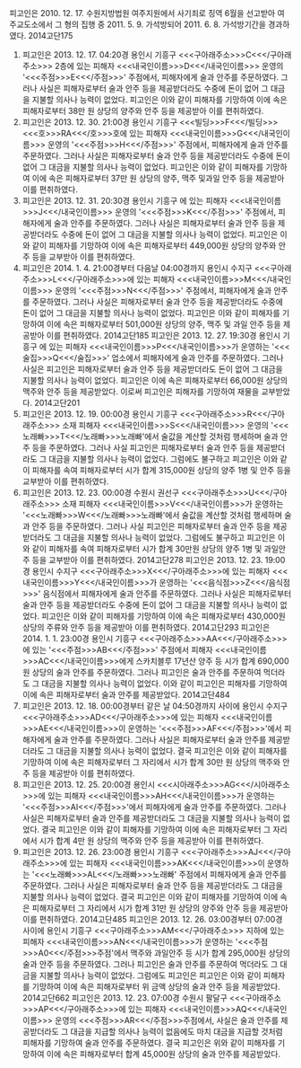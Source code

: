 피고인은 2010. 12. 17. 수원지방법원 여주지원에서 사기죄로 징역 6월을 선고받아 여주교도소에서 그 형의 집행 중 2011. 5. 9. 가석방되어 2011. 6. 8. 가석방기간을 경과하였다.
2014고단175
1. 피고인은 2013. 12. 17. 04:20경 용인시 기흥구 <<<구아래주소>>>C<<</구아래주소>>> 2층에 있는 피해자 <<<내국인이름>>>D<<</내국인이름>>> 운영의 '<<<주점>>>E<<</주점>>>' 주점에서, 피해자에게 술과 안주를 주문하였다.
그러나 사실은 피해자로부터 술과 안주 등을 제공받더라도 수중에 돈이 없어 그 대금을 지불할 의사나 능력이 없었다.
피고인은 이와 같이 피해자를 기망하여 이에 속은 피해자로부터 38만 원 상당의 양주와 안주 등을 제공받아 이를 편취하였다.
2. 피고인은 2013. 12. 30. 21:00경 용인시 기흥구 <<<빌딩>>>F<<</빌딩>>> <<<호>>>RA<<</호>>>호에 있는 피해자 <<<내국인이름>>>G<<</내국인이름>>> 운영의 '<<<주점>>>H<<</주점>>>' 주점에서, 피해자에게 술과 안주를 주문하였다.
그러나 사실은 피해자로부터 술과 안주 등을 제공받더라도 수중에 돈이 없어 그 대금을 지불할 의사나 능력이 없었다.
피고인은 이와 같이 피해자를 기망하여 이에 속은 피해자로부터 37만 원 상당의 양주, 맥주 및과일 안주 등을 제공받아 이를 편취하였다.
3. 피고인은 2013. 12. 31. 20:30경 용인시 기흥구 에 있는 피해자 <<<내국인이름>>>J<<</내국인이름>>> 운영의 '<<<주점>>>K<<</주점>>>' 주점에서, 피해자에게 술과 안주를 주문하였다.
그러나 사실은 피해자로부터 술과 안주 등을 제공받더라도 수중에 돈이 없어 그 대금을 지불할 의사나 능력이 없었다.
피고인은 이와 같이 피해자를 기망하여 이에 속은 피해자로부터 449,000원 상당의 양주와 안주 등을 교부받아 이를 편취하였다.
4. 피고인은 2014. 1. 4. 21:00경부터 다음날 04:00경까지 용인시 수지구 <<<구아래주소>>>L<<</구아래주소>>>에 있는 피해자 <<<내국인이름>>>M<<</내국인이름>>> 운영의 '<<<주점>>>N<<</주점>>>' 주점에서, 피해자에게 술과 안주를 주문하였다.
그러나 사실은 피해자로부터 술과 안주 등을 제공받더라도 수중에 돈이 없어 그 대금을 지불할 의사나 능력이 없었다.
피고인은 이와 같이 피해자를 기망하여 이에 속은 피해자로부터 501,000원 상당의 양주, 맥주 및 과일 안주 등을 제공받아 이를 편취하였다.
2014고단185
피고인은 2013. 12. 27. 19:30경 용인시 기흥구 에 있는 피해자 <<<내국인이름>>>P<<</내국인이름>>>가 운영하는 '<<<술집>>>Q<<</술집>>>' 업소에서 피해자에게 술과 안주를 주문하였다.
그러나 사실은 피고인은 피해자로부터 술과 안주 등을 제공받더라도 돈이 없어 그 대금을 지불할 의사나 능력이 없었다. 피고인은 이에 속은 피해자로부터 66,000원 상당의 맥주와 안주 등을 제공받았다.
이로써 피고인은 피해자를 기망하여 재물을 교부받았다.
2014고단201
1. 피고인은 2013. 12. 19. 00:00경 용인시 기흥구 <<<구아래주소>>>R<<</구아래주소>>> 소재 피해자 <<<내국인이름>>>S<<</내국인이름>>> 운영의 '<<<노래빠>>>T<<</노래빠>>>노래빠'에서 술값을 계산할 것처럼 행세하며 술과 안주 등을 주문하였다.
그러나 사실 피고인은 피해자로부터 술과 안주 등을 제공받더라도 그 대금을 지불할 의사나 능력이 없었다.
그럼에도 불구하고 피고인은 이와 같이 피해자를 속여 피해자로부터 시가 합계 315,000원 상당의 양주 1병 및 안주 등을 교부받아 이를 편취하였다.
2. 피고인은 2013. 12. 23. 00:00경 수원시 권선구 <<<구아래주소>>>U<<</구아래주소>>> 소재 피해자 <<<내국인이름>>>V<<</내국인이름>>>가 운영하는 '<<<노래빠>>>W<<</노래빠>>>노래빠'에서 술값을 계산할 것처럼 행세하며 술과 안주 등을 주문하였다.
그러나 사실 피고인은 피해자로부터 술과 안주 등을 제공받더라도 그 대금을 지불할 의사나 능력이 없었다.
그럼에도 불구하고 피고인은 이와 같이 피해자를 속여 피해자로부터 시가 합계 30만원 상당의 양주 1병 및 과일안주 등을 교부받아 이를 편취하였다.
2014고단278
피고인은 2013. 12. 23. 19:00경 용인시 수지구 <<<구아래주소>>>X<<</구아래주소>>>에 있는 피해자 <<<내국인이름>>>Y<<</내국인이름>>>가 운영하는 '<<<음식점>>>Z<<</음식점>>>' 음식점에서 피해자에게 술과 안주를 주문하였다.
그러나 사실은 피해자로부터 술과 안주 등을 제공받더라도 수중에 돈이 없어 그 대금을 지불할 의사나 능력이 없었다.
피고인은 이와 같이 피해자를 기망하여 이에 속은 피해자로부터 430,000원 상당의 주류와 안주 등을 제공받아 이를 편취하였다.
2014고단293
피고인은 2014. 1. 1. 23:00경 용인시 기흥구 <<<구아래주소>>>AA<<</구아래주소>>>에 있는 '<<<주점>>>AB<<</주점>>>' 주점에서 피해자 <<<내국인이름>>>AC<<</내국인이름>>>에게 스카치블루 17년산 양주 등 시가 합계 690,000원 상당의 술과 안주를 주문하였다.
그러나 피고인은 술과 안주를 주문하여 먹더라도 그 대금을 지불할 의사나 능력이 없었다.
이와 같이 피고인은 피해자를 기망하여 이에 속은 피해자로부터 술과 안주를 제공받았다.
2014고단484
1. 피고인은 2013. 12. 18. 00:00경부터 같은 날 04:50경까지 사이에 용인시 수지구 <<<구아래주소>>>AD<<</구아래주소>>>에 있는 피해자 <<<내국인이름>>>AE<<</내국인이름>>>이 운영하는 '<<<주점>>>AF<<</주점>>>'에서 피해자에게 술과 안주를 주문하였다.
그러나 사실은 피해자로부터 술과 안주를 제공받더라도 그 대금을 지불할 의사나 능력이 없었다.
결국 피고인은 이와 같이 피해자를 기망하여 이에 속은 피해자로부터 그 자리에서 시가 합계 30만 원 상당의 맥주와 안주 등을 제공받아 이를 편취하였다.
2. 피고인은 2013. 12. 25. 20:00경 용인시 <<<시아래주소>>>AG<<</시아래주소>>>에 있는 피해자 <<<내국인이름>>>AH<<</내국인이름>>>가 운영하는 '<<<주점>>>AI<<</주점>>>'에서 피해자에게 술과 안주를 주문하였다.
그러나 사실은 피해자로부터 술과 안주를 제공받더라도 그 대금을 지불할 의사나 능력이 없었다.
결국 피고인은 이와 같이 피해자를 기망하여 이에 속은 피해자로부터 그 자리에서 시가 합계 4만 원 상당의 맥주와 안주 등을 제공받아 이를 편취하였다.
3. 피고인은 2013. 12. 26. 23:00경 용인시 기흥구 <<<구아래주소>>>AJ<<</구아래주소>>>에 있는 피해자 <<<내국인이름>>>AK<<</내국인이름>>>이 운영하는 '<<<노래빠>>>AL<<</노래빠>>>노래빠' 주점에서 피해자에게 술과 안주를 주문하였다.
그러나 사실은 피해자로부터 술과 안주 등을 제공받더라도 그 대금을 지불할 의사나 능력이 없었다.
결국 피고인은 이와 같이 피해자를 기망하여 이에 속은 피해자로부터 그 자리에서 시가 합계 31만 원 상당의 양주와 안주 등을 제공받아 이를 편취하였다.
2014고단485
피고인은 2013. 12. 26. 03:00경부터 07:00경 사이에 용인시 기흥구 <<<구아래주소>>>AM<<</구아래주소>>> 지하에 있는 피해자 <<<내국인이름>>>AN<<</내국인이름>>>가 운영하는 '<<<주점>>>A0<<</주점>>>주점'에서 맥주와 과일안주 등 시가 합계 295,000원 상당의 술과 안주 등을 주문하였다.
그러나 피고인은 술과 안주를 주문하여 먹더라도 그 대금을 지불할 의사나 능력이 없었다.
그럼에도 피고인은 피고인은 이와 같이 피해자를 기망하여 이에 속은 피해자로부터 위 금액 상당의 술과 안주 등을 제공받았다.
2014고단662
피고인은 2013. 12. 23. 07:00경 수원시 팔달구 <<<구아래주소>>>AP<<</구아래주소>>>에 있는 피해자 <<<내국인이름>>>AQ<<</내국인이름>>> 운영의 <<<주점>>>AR<<</주점>>>주점에서, 사실은 술과 안주를 제공받더라도 그 대금을 지급할 의사나 능력이 없음에도 마치 대금을 지급할 것처럼 피해자를 기망하여 술과 안주를 주문하였다.
결국 피고인은 위와 같이 피해자를 기망하여 이에 속은 피해자로부터 합계 45,000원 상당의 술과 안주를 제공받았다.
